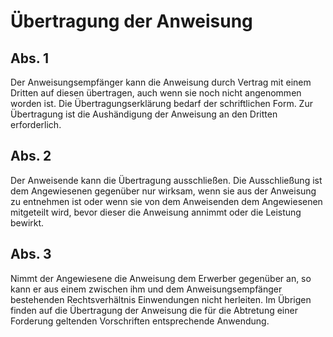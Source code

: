 # Übertragung der Anweisung



## Abs. 1

 Der Anweisungsempfänger kann die Anweisung durch Vertrag mit einem Dritten auf diesen übertragen, auch wenn sie noch nicht angenommen worden ist. Die Übertragungserklärung bedarf der schriftlichen Form. Zur Übertragung ist die Aushändigung der Anweisung an den Dritten erforderlich.

## Abs. 2

 Der Anweisende kann die Übertragung ausschließen. Die Ausschließung ist dem Angewiesenen gegenüber nur wirksam, wenn sie aus der Anweisung zu entnehmen ist oder wenn sie von dem Anweisenden dem Angewiesenen mitgeteilt wird, bevor dieser die Anweisung annimmt oder die Leistung bewirkt.

## Abs. 3

 Nimmt der Angewiesene die Anweisung dem Erwerber gegenüber an, so kann er aus einem zwischen ihm und dem Anweisungsempfänger bestehenden Rechtsverhältnis Einwendungen nicht herleiten. Im Übrigen finden auf die Übertragung der Anweisung die für die Abtretung einer Forderung geltenden Vorschriften entsprechende Anwendung. 


